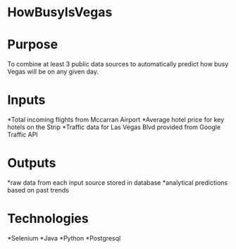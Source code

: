 # HowBusyIsVegas
# Purpose
To combine at least 3 public data sources to automatically predict how busy Vegas will be on any given day.

# Inputs
*Total incoming flights from Mccarran Airport
*Average hotel price for key hotels on the Strip
*Traffic data for Las Vegas Blvd provided from Google Traffic API

# Outputs
*raw data from each input source stored in database
*analytical predictions based on past trends

# Technologies
*Selenium
*Java
*Python
*Postgresql
